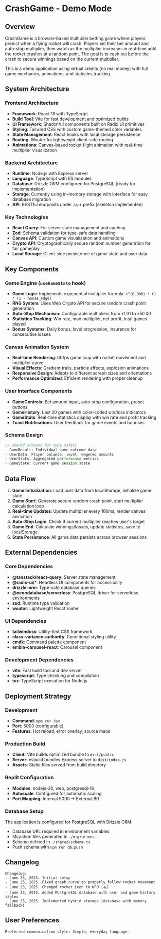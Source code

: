 # CrashGame - Demo Mode

## Overview

CrashGame is a browser-based multiplier betting game where players predict when a flying rocket will crash. Players set their bet amount and auto-stop multiplier, then watch as the multiplier increases in real-time until the rocket crashes at a random point. The goal is to cash out before the crash to secure winnings based on the current multiplier.

This is a demo application using virtual credits (no real money) with full game mechanics, animations, and statistics tracking.

## System Architecture

### Frontend Architecture
- **Framework**: React 18 with TypeScript
- **Build Tool**: Vite for fast development and optimized builds
- **UI Framework**: Shadcn/ui components built on Radix UI primitives
- **Styling**: Tailwind CSS with custom game-themed color variables
- **State Management**: React hooks with local storage persistence
- **Routing**: Wouter for lightweight client-side routing
- **Animations**: Canvas-based rocket flight animation with real-time multiplier visualization

### Backend Architecture
- **Runtime**: Node.js with Express server
- **Language**: TypeScript with ES modules
- **Database**: Drizzle ORM configured for PostgreSQL (ready for implementation)
- **Storage**: Currently using in-memory storage with interface for easy database migration
- **API**: RESTful endpoints under `/api` prefix (skeleton implemented)

### Key Technologies
- **React Query**: For server state management and caching
- **Zod**: Schema validation for type-safe data handling
- **Canvas API**: Custom game visualization and animations
- **Crypto API**: Cryptographically secure random number generation for fair gameplay
- **Local Storage**: Client-side persistence of game state and user data

## Key Components

### Game Engine (`useGameState` hook)
- **Game Logic**: Implements exponential multiplier formula: `e^(0.0001 * t) * (1 - house_edge)`
- **RNG System**: Uses Web Crypto API for secure random crash point generation
- **Auto-Stop Mechanism**: Configurable multipliers from x1.01 to x50.00
- **Statistics Tracking**: Win rate, max multiplier, net profit, total games played
- **Bonus Systems**: Daily bonus, level progression, insurance for consecutive losses

### Canvas Animation System
- **Real-time Rendering**: 60fps game loop with rocket movement and multiplier curve
- **Visual Effects**: Gradient trails, particle effects, explosion animations
- **Responsive Design**: Adapts to different screen sizes and orientations
- **Performance Optimized**: Efficient rendering with proper cleanup

### User Interface Components
- **GameControls**: Bet amount input, auto-stop configuration, preset buttons
- **GameHistory**: Last 20 games with color-coded win/loss indicators
- **GameStats**: Real-time statistics display with win rate and profit tracking
- **Toast Notifications**: User feedback for game events and bonuses

### Schema Design
```typescript
// Shared schemas for type safety
- GameResult: Individual game outcome data
- UserData: Player balance, level, wagered amounts
- UserStats: Aggregated performance metrics
- GameState: Current game session state
```

## Data Flow

1. **Game Initialization**: Load user data from localStorage, initialize game state
2. **Game Start**: Generate secure random crash point, start multiplier calculation loop
3. **Real-time Updates**: Update multiplier every 100ms, render canvas animation
4. **Auto-Stop Logic**: Check if current multiplier reaches user's target
5. **Game End**: Calculate winnings/losses, update statistics, save to localStorage
6. **State Persistence**: All game data persists across browser sessions

## External Dependencies

### Core Dependencies
- **@tanstack/react-query**: Server state management
- **@radix-ui/***: Headless UI components for accessibility
- **drizzle-orm**: Type-safe database queries
- **@neondatabase/serverless**: PostgreSQL driver for serverless environments
- **zod**: Runtime type validation
- **wouter**: Lightweight React router

### UI Dependencies
- **tailwindcss**: Utility-first CSS framework
- **class-variance-authority**: Conditional styling utility
- **cmdk**: Command palette component
- **embla-carousel-react**: Carousel component

### Development Dependencies
- **vite**: Fast build tool and dev server
- **typescript**: Type checking and compilation
- **tsx**: TypeScript execution for Node.js

## Deployment Strategy

### Development
- **Command**: `npm run dev`
- **Port**: 5000 (configurable)
- **Features**: Hot reload, error overlay, source maps

### Production Build
- **Client**: Vite builds optimized bundle to `dist/public`
- **Server**: esbuild bundles Express server to `dist/index.js`
- **Assets**: Static files served from build directory

### Replit Configuration
- **Modules**: nodejs-20, web, postgresql-16
- **Autoscale**: Configured for automatic scaling
- **Port Mapping**: Internal 5000 → External 80

### Database Setup
The application is configured for PostgreSQL with Drizzle ORM:
- Database URL required in environment variables
- Migration files generated in `./migrations`
- Schema defined in `./shared/schema.ts`
- Push schema with `npm run db:push`

## Changelog

```
Changelog:
- June 23, 2025. Initial setup
- June 23, 2025. Fixed graph curve to properly follow rocket movement
- June 23, 2025. Changed rocket icon to UFO (🛸) 
- June 23, 2025. Added PostgreSQL database with user and game history tables
- June 23, 2025. Implemented hybrid storage (database with memory fallback)
```

## User Preferences

```
Preferred communication style: Simple, everyday language.
```